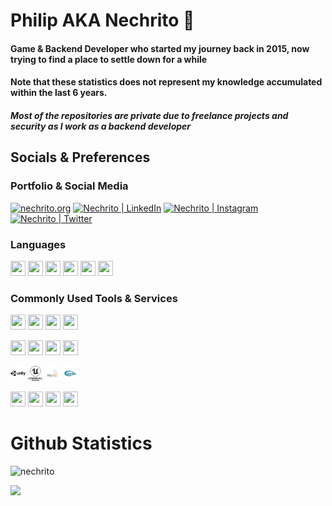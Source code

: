 <h1 align="left">Philip AKA Nechrito 🎉
    <!-- <img src="https://visitor-badge.glitch.me/badge?page_id=nechrito.visitor-badge"/> -->
</h1>
<p>
    <h4>Game & Backend Developer who started my journey back in 2015, now trying to find a place to settle down for a while</h4>
    <p>
        <h4><strong>Note</strong> that these statistics does not represent my knowledge accumulated within the last 6 years.</h4>
        <h4><em>Most of the repositories are private due to freelance projects and security as I work as a backend developer</em></h4>
    </p>
</p> 

## Socials & Preferences

### Portfolio & Social Media

[<img height="24" width="24" alt="nechrito.org" src="https://cdn.iconscout.com/icon/free/png-64/internet-2359147-1971067.png"/>][website]
[<img height="24" width="24" alt="Nechrito | LinkedIn" src="https://cdn.iconscout.com/icon/free/png-64/linkedin-208-916919.png"/>][linkedin]
[<img height="24" width="24" alt="Nechrito | Instagram" src="https://cdn.iconscout.com/icon/free/png-64/instagram-188-498425.png"/>][instagram]
[<img height="24" width="24" alt="Nechrito | Twitter" src="https://cdn.iconscout.com/icon/free/png-64/twitter-241-721979.png"/>][twitter]

### Languages

<p>
    <img height="24" width="24" src="https://cdn.iconscout.com/icon/free/png-64/csharp-1-1175241.png"/>
    <img height="24" width="24" src="https://cdn.iconscout.com/icon/free/png-64/cplusplus-3521365-2944809.png"/>
    <img height="24" width="24" src="https://cdn.iconscout.com/icon/free/png-64/python-3628999-3030224.png"/>
    <img height="24" width="24" src="https://cdn.iconscout.com/icon/free/png-64/lua-3521554-2944972.png"/>
    <img height="24" width="24" src="https://cdn.iconscout.com/icon/free/png-64/java-3628857-3029997.png"/>
    <img height="24" width="24" src="https://cdn.iconscout.com/icon/free/png-64/swift-282412.png"/>
</p>

### Commonly Used Tools & Services

<p>
    <img height="24" width="24" src="https://cdn.iconscout.com/icon/free/png-64/github-40-432516.png"/>
    <img height="24" width="24" src="https://cdn.iconscout.com/icon/free/png-64/git-225996.png"/>
    <img height="24" width="24" src="https://cdn.iconscout.com/icon/free/png-64/cmake-3521346-2944790.png"/>
    <img height="24" width="24" src="https://cdn.iconscout.com/icon/free/png-64/microsoft-dotnet-1175177.png"/>
</p>

<p>
    <img height="24" width="24" src="https://cdn.iconscout.com/icon/free/png-64/azure-devops-3628645-3029870.png"/>
    <img height="24" width="24" src="https://cdn.iconscout.com/icon/free/png-64/azure-1-190761.png"/>
    <img height="24" width="24" src="https://cdn.iconscout.com/icon/free/png-64/azure-1868965-1583129.png"/>
    <img height="24" width="24" src="https://cdn.iconscout.com/icon/free/png-64/npm-1767905-1502158.png"/>
</p>

<p>
    <img height="24" width="24" src="https://raw.githubusercontent.com/github/explore/80688e429a7d4ef2fca1e82350fe8e3517d3494d/topics/unity/unity.png"/>
    <img height="24" width="24" src="https://raw.githubusercontent.com/github/explore/80688e429a7d4ef2fca1e82350fe8e3517d3494d/topics/unreal-engine/unreal-engine.png"/>
    <img height="24" width="24" src="https://raw.githubusercontent.com/github/explore/80688e429a7d4ef2fca1e82350fe8e3517d3494d/topics/mysql/mysql.png"/>
    <img height="24" width="24" src="https://raw.githubusercontent.com/github/explore/80688e429a7d4ef2fca1e82350fe8e3517d3494d/topics/opengl/opengl.png"/>
</p>

<p>
    <img height="24" width="24" src="https://unpkg.com/simple-icons@v5/icons/vulkan.svg"/>
    <img height="24" width="24" src="https://cdn.iconscout.com/icon/free/png-64/ios-apple-572947.png"/>
    <img height="24" width="24" src="https://cdn.iconscout.com/icon/free/png-64/android-247-1175275.png"/>
    <img height="24" width="24" src="https://cdn.iconscout.com/icon/free/png-64/oculus-3521617-2945061.png"/>
</p>

# Github Statistics

<!-- Colors -->
<!-- dark, radical, merko, gruvbox, tokyonight, onedark, cobalt, synthwave, highcontrast, dracula -->
<!-- &hide=stars,commits,prs,issues,contribs -->

<!-- Github Contributions -->
<p>
    <img width=530 src="https://github-readme-streak-stats.herokuapp.com/?user=nechrito&theme=dracula" alt="nechrito"/>
</p>

<!-- Most used languages -->
<p>
    <!-- https://www.urlencoder.org/ -->
    <img width=530 src="https://github-readme-stats-nechrito.vercel.app/api/top-langs?username=Nechrito&theme=dracula&count_private=true&include_all_commits=true&card_width=530&langs_count=10&layout=compact&hide=html,tex,css,rpc,javascript,c,c%2B%2B,objective-c"/>
</p>

[website]:   http://nechrito.org/
[twitter]:   https://twitter.com/N3chrito
[instagram]: https://instagram.com/Hobbygroggare
[linkedin]:  https://www.linkedin.com/in/philip-lindh-599707199/